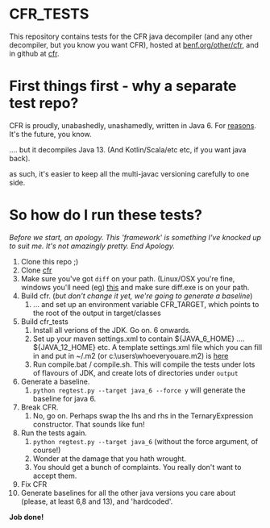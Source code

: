 # CFR_TESTS

This repository contains tests for the CFR java decompiler (and any other decompiler, but you know you want CFR), hosted at <a href="https://www.benf.org/other/cfr">benf.org/other/cfr</a>, and in github at <a href="https://github.com/leibnitz27/cfr">cfr</a>.

# First things first - why a separate test repo?

CFR is proudly, unabashedly, unashamedly, written in Java 6.  For <a href="https://github.com/leibnitz27/cfr/blob/master/README.md">reasons</a>. It's the future, you know.

.... but it decompiles Java 13. (And Kotlin/Scala/etc etc, if you want java back).

as such, it's easier to keep all the multi-javac versioning carefully to one side.

# So how do I run these tests?

*Before we start, an apology.  This 'framework' is something I've knocked up to suit me.  It's not amazingly pretty.  End Apology.*

1. Clone this repo ;)
1. Clone <a href="https://github.com/leibnitz27/cfr">cfr</a>
1. Make sure you've got `diff` on your path. (Linux/OSX you're fine, windows you'll need (eg) <a href="http://gnuwin32.sourceforge.net/packages/diffutils.htm">this</a> and make sure diff.exe is on your path.
1. Build cfr. (*but don't change it yet, we're going to generate a baseline*)
    1. ... and set up an environment variable CFR_TARGET, which points to the root of the output in target/classes
1. Build cfr_tests
    1. Install all verions of the JDK.  Go on.  6 onwards.  
    2. Set up your maven settings.xml to contain ${JAVA_6_HOME} .... ${JAVA_12_HOME} etc.  A template settings.xml file which you can fill in and put in ~/.m2 (or c:\users\whoeveryouare\.m2) is <a href="docs/settings.xml">here</a>
    3. Run compile.bat / compile.sh.  This will compile the tests under lots of flavours of JDK, and create lots of directories under `output`
1. Generate a baseline.  
    1. `python regtest.py --target java_6 --force y` will generate the baseline for java 6.
1. Break CFR. 
    1. No, go on.  Perhaps swap the lhs and rhs in the TernaryExpression constructor.  That sounds like fun!
1. Run the tests again.
    1. `python regtest.py --target java_6` (without the force argument, of course!)
    2. Wonder at the damage that you hath wrought.
    3. You should get a bunch of complaints.  You really don't want to accept them.
1. Fix CFR
1. Generate baselines for all the other java versions you care about (please, at least 6,8 and 13), and 'hardcoded'.

**Job done!**
  
